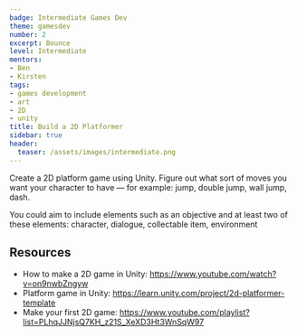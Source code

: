 ```yaml
---
badge: Intermediate Games Dev
theme: gamesdev
number: 2
excerpt: Bounce
level: Intermediate
mentors:
- Ben
- Kirsten
tags:
- games development
- art
- 2D
- unity
title: Build a 2D Platformer
sidebar: true
header:
  teaser: /assets/images/intermediate.png
---
```

Create a 2D platform game using Unity. Figure out what 
sort of moves you want your character to have — for example: jump, double jump, wall jump, dash.

You could aim to include elements such as an objective and at least two of these elements: character, dialogue, collectable item, environment

 

## Resources
* How to make a 2D game in Unity: <a href="https://www.youtube.com/watch?v=on9nwbZngyw" rel="noopener">https://www.youtube.com/watch?v=on9nwbZngyw</a> 
* Platform game in Unity: <a href="https://learn.unity.com/project/2d-platformer-template" rel="noopener">https://learn.unity.com/project/2d-platformer-template</a> 
* Make your first 2D game: <a href="https://www.youtube.com/playlist?list=PLhqJJNjsQ7KH_z21S_XeXD3Ht3WnSqW97" rel="noopener">https://www.youtube.com/playlist?list=PLhqJJNjsQ7KH_z21S_XeXD3Ht3WnSqW97</a>

